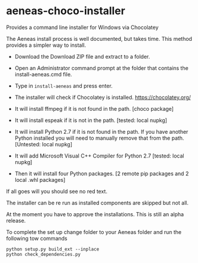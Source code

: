 # aeneas-choco-installer
Provides a command line installer for Windows via Chocolatey

The Aeneas install process is well documented, but takes time. This method provides a simpler way to install.

* Download the Download ZIP file and extract to a folder.
* Open an Administrator command prompt at the folder that contains the install-aeneas.cmd file.
* Type in `install-aeneas` and press enter.

* The installer will check if Chocolatey is installed. https://chocolatey.org/
* It will install ffmpeg if it is not found in the path. [choco package]
* It will install espeak if it is not in the path. [tested: local nupkg]
* It will install Python 2.7 if it is not found in the path. If you have another Python installed you will need to manually remove that from the path. [Untested: local nupkg]
* It will add Microsoft Visual C++ Compiler for Python 2.7 [tested: local nupkg]
* Then it will install four Python packages. [2 remote pip packages and 2 local .whl packages]

If all goes will you should see no red text.

The installer can be re run as installed components are skipped but not all.

At the moment you have to approve the installations. This is still an alpha release.

To complete the set up change folder to your Aeneas folder and run the following tow commands

````
python setup.py build_ext --inplace
python check_dependencies.py
````